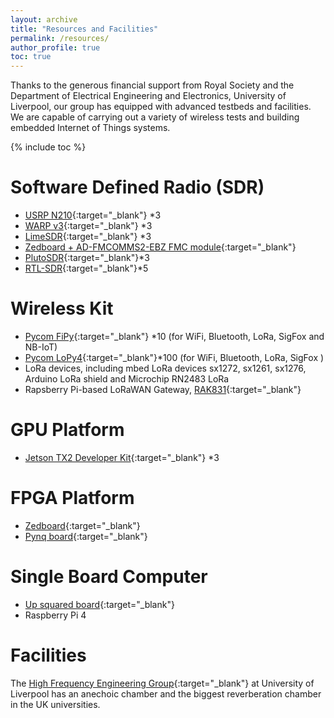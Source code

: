 ```yaml
---
layout: archive
title: "Resources and Facilities"
permalink: /resources/
author_profile: true
toc: true
---
```


Thanks to the generous financial support from Royal Society and the Department of Electrical Engineering and Electronics, University of Liverpool, our group has  equipped with advanced testbeds and facilities. We are capable of carrying out a variety of wireless tests and building embedded Internet of Things systems.

{% include toc %}

# Software Defined Radio (SDR)
* [USRP N210](https://www.ettus.com/all-products/un210-kit/){:target="_blank"} *3
* [WARP v3](https://www.warpproject.org/trac){:target="_blank"} *3
* [LimeSDR](https://www.crowdsupply.com/lime-micro/limesdr){:target="_blank"} *3
* [Zedboard + AD-FMCOMMS2-EBZ FMC module](http://zedboard.org/product/zedboard-sdr-ii-evaluation-kit){:target="_blank"}
* [PlutoSDR](https://www.analog.com/en/design-center/evaluation-hardware-and-software/evaluation-boards-kits/adalm-pluto.html){:target="_blank"}*3
* [RTL-SDR](https://www.rtl-sdr.com/about-rtl-sdr/){:target="_blank"}*5

# Wireless Kit
* [Pycom FiPy](https://pycom.io/product/fipy/){:target="_blank"} *10 (for WiFi, Bluetooth, LoRa, SigFox and NB-IoT)
* [Pycom LoPy4](https://pycom.io/product/lopy4/){:target="_blank"}*100 (for WiFi, Bluetooth, LoRa, SigFox )
* LoRa devices, including mbed LoRa devices sx1272, sx1261, sx1276, Arduino LoRa shield and Microchip RN2483 LoRa
* Rapsberry Pi-based LoRaWAN Gateway, [RAK831](https://www.thethingsnetwork.org/docs/gateways/rak831/){:target="_blank"}


# GPU Platform
* [Jetson TX2 Developer Kit](https://developer.nvidia.com/embedded/jetson-tx2-developer-kit){:target="_blank"} *3

# FPGA Platform
* [Zedboard](http://zedboard.org/product/zedboard){:target="_blank"}
* [Pynq board](http://www.pynq.io/){:target="_blank"}

# Single Board Computer
* [Up squared board](https://up-board.org/upsquared/specifications/){:target="_blank"}
* Raspberry Pi 4

# Facilities
The [High Frequency Engineering Group](https://www.liverpool.ac.uk/electrical-engineering-and-electronics/research/networks-and-communications/high-frequency-engineering/){:target="_blank"} at University of Liverpool has an anechoic chamber and the biggest reverberation chamber in the UK universities.
